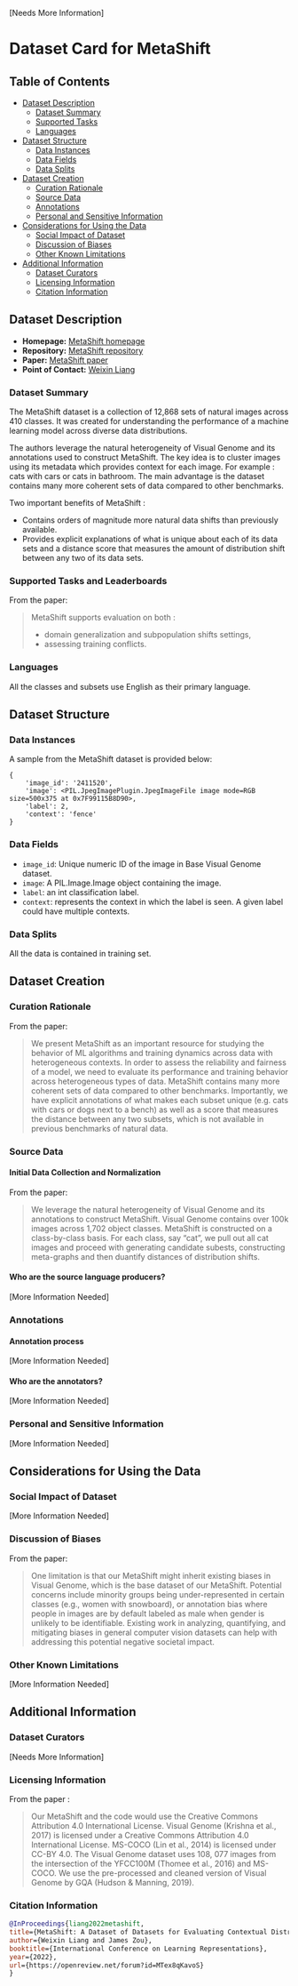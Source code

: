 [Needs More Information]

# Dataset Card for MetaShift

## Table of Contents
- [Dataset Description](#dataset-description)
  - [Dataset Summary](#dataset-summary)
  - [Supported Tasks](#supported-tasks-and-leaderboards)
  - [Languages](#languages)
- [Dataset Structure](#dataset-structure)
  - [Data Instances](#data-instances)
  - [Data Fields](#data-instances)
  - [Data Splits](#data-instances)
- [Dataset Creation](#dataset-creation)
  - [Curation Rationale](#curation-rationale)
  - [Source Data](#source-data)
  - [Annotations](#annotations)
  - [Personal and Sensitive Information](#personal-and-sensitive-information)
- [Considerations for Using the Data](#considerations-for-using-the-data)
  - [Social Impact of Dataset](#social-impact-of-dataset)
  - [Discussion of Biases](#discussion-of-biases)
  - [Other Known Limitations](#other-known-limitations)
- [Additional Information](#additional-information)
  - [Dataset Curators](#dataset-curators)
  - [Licensing Information](#licensing-information)
  - [Citation Information](#citation-information)

## Dataset Description

- **Homepage:**  [MetaShift homepage](https://metashift.readthedocs.io/)
- **Repository:** [MetaShift repository](https://github.com/Weixin-Liang/MetaShift)
- **Paper:** [MetaShift paper](https://arxiv.org/abs/2202.06523v1)
- **Point of Contact:**  [Weixin Liang](mailto:wxliang@stanford.edu)

### Dataset Summary

The MetaShift dataset is a collection of 12,868 sets of natural images across 410 classes. It was created for understanding the performance of a machine learning model across diverse data distributions.

The authors leverage the natural heterogeneity of Visual Genome and  its annotations used to construct MetaShift.
The key idea is to cluster images using its metadata which provides context for each image.
For example : cats with cars or cats in bathroom.
The main advantage is the dataset contains many more coherent sets of data compared to other benchmarks.

Two important benefits of MetaShift :
- Contains orders of magnitude more natural data shifts than previously available.
- Provides explicit explanations of what is unique about each of its data sets and a distance score that measures the amount of distribution shift between any two of its data sets.

### Supported Tasks and Leaderboards

From the paper:
> MetaShift supports evaluation on both :
> - domain generalization and subpopulation shifts settings,
> - assessing training conflicts.

### Languages

 All the classes and subsets use English as their primary language.

## Dataset Structure

### Data Instances

A sample from the MetaShift dataset is provided below:

```
{
    'image_id': '2411520', 
    'image': <PIL.JpegImagePlugin.JpegImageFile image mode=RGB size=500x375 at 0x7F99115B8D90>,
    'label': 2, 
    'context': 'fence'
}
```

### Data Fields

- `image_id`: Unique numeric ID of the image in Base Visual Genome dataset.
- `image`:  A PIL.Image.Image object containing the image. 
- `label`: an int classification label.
- `context`: represents the context in which the label is seen. A given label could have multiple contexts.

### Data Splits

All the data is contained in training set.

## Dataset Creation

### Curation Rationale

From the paper:
> We present MetaShift as an important resource for studying the behavior of
ML algorithms and training dynamics across data with heterogeneous contexts. In order to assess the reliability and fairness of a model, we need to evaluate
its performance and training behavior across heterogeneous types of data. MetaShift contains many more coherent sets of data compared to other benchmarks. Importantly, we have explicit annotations of what makes each subset unique (e.g. cats with cars or dogs next to a bench) as well as a score that measures the distance between any two subsets, which is not available in previous benchmarks of natural data.

### Source Data

#### Initial Data Collection and Normalization

From the paper:
> We leverage the natural heterogeneity of Visual Genome and its annotations to construct MetaShift. Visual Genome contains over 100k images across 1,702 object classes. MetaShift is constructed on a class-by-class basis.  For each class, say “cat”, we pull out all cat images and proceed with generating candidate subests, constructing meta-graphs and then duantify distances of distribution shifts.

#### Who are the source language producers?

 [More Information Needed]

### Annotations

#### Annotation process

 [More Information Needed]

#### Who are the annotators?

 [More Information Needed]

### Personal and Sensitive Information

 [More Information Needed]

## Considerations for Using the Data

### Social Impact of Dataset

 [More Information Needed]

### Discussion of Biases

From the paper:
> One limitation is that our MetaShift might inherit existing biases in Visual Genome, which is the
base dataset of our MetaShift. Potential concerns include minority groups being under-represented
in certain classes (e.g., women with snowboard), or annotation bias where people in images are
by default labeled as male when gender is unlikely to be identifiable. Existing work in analyzing,
quantifying, and mitigating biases in general computer vision datasets can help with addressing this
potential negative societal impact.

### Other Known Limitations

 [More Information Needed]

## Additional Information

### Dataset Curators

[Needs More Information]

### Licensing Information

From the paper :
> Our MetaShift and the code would use the Creative Commons Attribution 4.0 International License. Visual Genome (Krishna et al., 2017) is licensed under a Creative Commons Attribution 4.0 International License. MS-COCO (Lin et al., 2014) is licensed under CC-BY 4.0. The Visual Genome dataset uses 108, 077 images from the intersection of the YFCC100M (Thomee et al., 2016) and MS-COCO. We use the pre-processed and cleaned version of Visual Genome by GQA (Hudson & Manning, 2019).

### Citation Information

```bibtex
@InProceedings{liang2022metashift,
title={MetaShift: A Dataset of Datasets for Evaluating Contextual Distribution Shifts and Training Conflicts},
author={Weixin Liang and James Zou},
booktitle={International Conference on Learning Representations},
year={2022},
url={https://openreview.net/forum?id=MTex8qKavoS}
}
```
